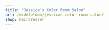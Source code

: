 ```yaml
---
title: "Jessica's Color Room Salon"
url: /middletown/jessicas-color-room-salon/
shop: hairdresser
---
```

